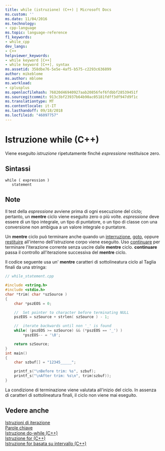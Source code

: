 ```yaml
---
title: while (istruzione) (C++) | Microsoft Docs
ms.custom: ''
ms.date: 11/04/2016
ms.technology:
- cpp-language
ms.topic: language-reference
f1_keywords:
- while_cpp
dev_langs:
- C++
helpviewer_keywords:
- while keyword [C++]
- while keyword [C++], syntax
ms.assetid: 358dbe76-5e5e-4af5-b575-c2293c636899
author: mikeblome
ms.author: mblome
ms.workload:
- cplusplus
ms.openlocfilehash: 76820d46940927aab20856fef6fdbbf28539451f
ms.sourcegitcommit: 913c3bf23937b64b90ac05181fdff3df947d9f1c
ms.translationtype: MT
ms.contentlocale: it-IT
ms.lasthandoff: 09/18/2018
ms.locfileid: "46097757"
---
```

# <a name="while-statement-c"></a>Istruzione while (C++)

Viene eseguito *istruzione* ripetutamente finché *espressione* restituisce zero.

## <a name="syntax"></a>Sintassi

```
while ( expression )
   statement
```

## <a name="remarks"></a>Note

Il test della *espressione* avviene prima di ogni esecuzione del ciclo; pertanto, un **mentre** ciclo viene eseguito zero o più volte. *espressione* deve essere di un tipo integrale, un tipo di puntatore, o un tipo di classe con una conversione non ambigua a un valore integrale o puntatore.

Un **mentre** ciclo può terminare anche quando un [interruzione](../cpp/break-statement-cpp.md), [goto](../cpp/goto-statement-cpp.md), oppure [restituire](../cpp/return-statement-cpp.md) all'interno dell'istruzione corpo viene eseguito. Uso [continuare](../cpp/continue-statement-cpp.md) per terminare l'iterazione corrente senza uscire dalle **mentre** ciclo. **continuare** passa il controllo all'iterazione successiva del **mentre** ciclo.

Il codice seguente usa un' **mentre** caratteri di sottolineatura ciclo al Taglia finali da una stringa:

```cpp
// while_statement.cpp

#include <string.h>
#include <stdio.h>
char *trim( char *szSource )
{
    char *pszEOS = 0;

    //  Set pointer to character before terminating NULL
    pszEOS = szSource + strlen( szSource ) - 1;

    //  iterate backwards until non '_' is found
    while( (pszEOS >= szSource) && (*pszEOS == '_') )
        *pszEOS-- = '\0';

    return szSource;
}
int main()
{
    char szbuf[] = "12345_____";

    printf_s("\nBefore trim: %s", szbuf);
    printf_s("\nAfter trim: %s\n", trim(szbuf));
}
```

La condizione di terminazione viene valutata all'inizio del ciclo. In assenza di caratteri di sottolineatura finali, il ciclo non viene mai eseguito.

## <a name="see-also"></a>Vedere anche

[Istruzioni di iterazione](../cpp/iteration-statements-cpp.md)<br/>
[Parole chiave](../cpp/keywords-cpp.md)<br/>
[Istruzione do-while (C++)](../cpp/do-while-statement-cpp.md)<br/>
[Istruzione for (C++)](../cpp/for-statement-cpp.md)<br/>
[Istruzione for basata su intervallo (C++)](../cpp/range-based-for-statement-cpp.md)